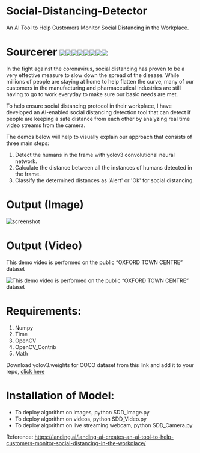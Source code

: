# Social-Distancing-Detector
An AI Tool to Help Customers Monitor Social Distancing in the Workplace.

# Sourcerer [![](https://sourcerer.io/fame/ParthPathak27/ParthPathak27/Social-Distancing-Detector/images/0)](https://sourcerer.io/fame/ParthPathak27/ParthPathak27/Social-Distancing-Detector/links/0)[![](https://sourcerer.io/fame/ParthPathak27/ParthPathak27/Social-Distancing-Detector/images/1)](https://sourcerer.io/fame/ParthPathak27/ParthPathak27/Social-Distancing-Detector/links/1)[![](https://sourcerer.io/fame/ParthPathak27/ParthPathak27/Social-Distancing-Detector/images/2)](https://sourcerer.io/fame/ParthPathak27/ParthPathak27/Social-Distancing-Detector/links/2)[![](https://sourcerer.io/fame/ParthPathak27/ParthPathak27/Social-Distancing-Detector/images/3)](https://sourcerer.io/fame/ParthPathak27/ParthPathak27/Social-Distancing-Detector/links/3)[![](https://sourcerer.io/fame/ParthPathak27/ParthPathak27/Social-Distancing-Detector/images/4)](https://sourcerer.io/fame/ParthPathak27/ParthPathak27/Social-Distancing-Detector/links/4)[![](https://sourcerer.io/fame/ParthPathak27/ParthPathak27/Social-Distancing-Detector/images/5)](https://sourcerer.io/fame/ParthPathak27/ParthPathak27/Social-Distancing-Detector/links/5)[![](https://sourcerer.io/fame/ParthPathak27/ParthPathak27/Social-Distancing-Detector/images/6)](https://sourcerer.io/fame/ParthPathak27/ParthPathak27/Social-Distancing-Detector/links/6)[![](https://sourcerer.io/fame/ParthPathak27/ParthPathak27/Social-Distancing-Detector/images/7)](https://sourcerer.io/fame/ParthPathak27/ParthPathak27/Social-Distancing-Detector/links/7)


In the fight against the coronavirus, social distancing has proven to be a very effective measure to slow down the spread of the disease. While millions of people are staying at home to help flatten the curve, many of our customers in the manufacturing and pharmaceutical industries are still having to go to work everyday to make sure our basic needs are met.

To help ensure social distancing protocol in their workplace, I have developed an AI-enabled social distancing detection tool that can detect if people are keeping a safe distance from each other by analyzing real time video streams from the camera.

The demos below will help to visually explain our approach that consists of three main steps:

1. Detect the humans in the frame with yolov3 convolutional neural network.
2. Calculate the distance between all the instances of humans detected in the frame.
3. Classify the determined distances as 'Alert' or 'Ok' for social distancing.

# Output (Image)
![screenshot](https://github.com/ParthPathak27/Social-Distancing-Detector/blob/master/output.jpg)

# Output (Video)
This demo video is performed on the public “OXFORD TOWN CENTRE” dataset

![This demo video is performed on the public “OXFORD TOWN CENTRE” dataset](https://github.com/ParthPathak27/Social-Distancing-Detector/blob/master/output.gif)


# Requirements:

1. Numpy
2. Time
3. OpenCV
4. OpenCV_Contrib
5. Math

Download yolov3.weights for COCO dataset from this link and add it to your repo, [click here](https://pjreddie.com/darknet/yolo/)

# Installation of Model:

* To deploy algorithm on images, python SDD_Image.py
* To deploy algorithm on videos, python SDD_Video.py
* To deploy algorithm on live streaming webcam, python SDD_Camera.py


Reference: https://landing.ai/landing-ai-creates-an-ai-tool-to-help-customers-monitor-social-distancing-in-the-workplace/
